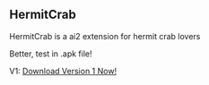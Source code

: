 ## HermitCrab

HermitCrab is a ai2 extension for hermit crab lovers

Better, test in .apk file!

V1:
<a href="https://github.com/bextdev797/HermitCrab/blob/main/out/com.brandonang.hermitcrab.aix">Download Version 1 Now!</a>
